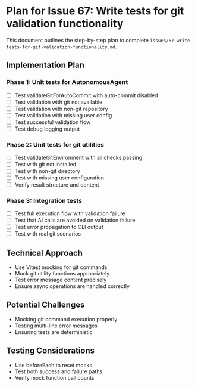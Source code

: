 # Plan for Issue 67: Write tests for git validation functionality

This document outlines the step-by-step plan to complete `issues/67-write-tests-for-git-validation-functionality.md`.

## Implementation Plan

### Phase 1: Unit tests for AutonomousAgent
- [ ] Test validateGitForAutoCommit with auto-commit disabled
- [ ] Test validation with git not available
- [ ] Test validation with non-git repository
- [ ] Test validation with missing user config
- [ ] Test successful validation flow
- [ ] Test debug logging output

### Phase 2: Unit tests for git utilities
- [ ] Test validateGitEnvironment with all checks passing
- [ ] Test with git not installed
- [ ] Test with non-git directory
- [ ] Test with missing user configuration
- [ ] Verify result structure and content

### Phase 3: Integration tests
- [ ] Test full execution flow with validation failure
- [ ] Test that AI calls are avoided on validation failure
- [ ] Test error propagation to CLI output
- [ ] Test with real git scenarios

## Technical Approach
- Use Vitest mocking for git commands
- Mock git utility functions appropriately
- Test error message content precisely
- Ensure async operations are handled correctly

## Potential Challenges
- Mocking git command execution properly
- Testing multi-line error messages
- Ensuring tests are deterministic

## Testing Considerations
- Use beforeEach to reset mocks
- Test both success and failure paths
- Verify mock function call counts